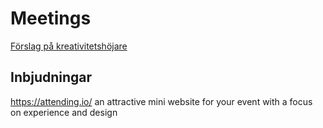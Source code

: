 # Meetings

[Förslag på kreativitetshöjare](https://konsultbolag1.se/bloggen/kreativitetshoejare?highlight=kreativitetsh%C3%B6jare) 

## Inbjudningar

https://attending.io/ an attractive mini website for your event with a focus on experience and design

